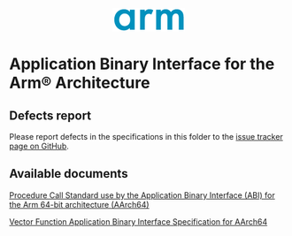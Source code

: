 <div align="center">
   <img src="Arm_logo_blue_150MN.png" />
</div>

# Application Binary Interface for the Arm®  Architecture

## Defects report

Please report defects in the specifications in this folder to the
[issue tracker page on
GitHub](https://github.com/ARM-software/abi-aa/issues).

## Available documents

[Procedure Call Standard use by the
Application Binary Interface (ABI) for the Arm 64-bit
architecture (AArch64)](aapcs64/aapcs64.rst)

[Vector Function Application Binary Interface Specification for
AArch64](vfabia64/vfabia64.rst)
